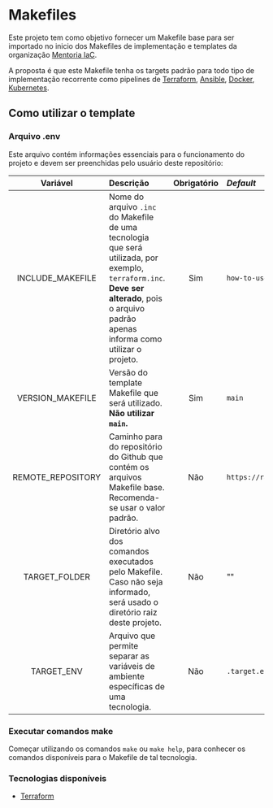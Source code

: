 # Makefiles

Este projeto tem como objetivo fornecer um Makefile base para ser importado no inicio dos Makefiles de implementação e templates da organização [Mentoria IaC](https://github.com/mentoriaiac).

A proposta é que este Makefile tenha os targets padrão para todo tipo de implementação recorrente como pipelines de [Terraform](https://www.terraform.io/), [Ansible](https://www.ansible.com/), [Docker](https://www.docker.com/), [Kubernetes](https://kubernetes.io/pt/).

## Como utilizar o template

### Arquivo .env

Este arquivo contém informações essenciais para o funcionamento do projeto e devem ser preenchidas pelo usuário deste repositório:

|   Variável         | Descrição     | Obrigatório   |  _Default_         |
|    :---:           | :---          |     :---:      |     :---          |
| INCLUDE_MAKEFILE   | Nome do arquivo `.inc` do Makefile de uma tecnologia que será utilizada, por exemplo, `terraform.inc`. **Deve ser alterado**, pois o arquivo padrão apenas informa como utilizar o projeto. |   Sim          |   `how-to-use.inc` |
| VERSION_MAKEFILE   | Versão do template Makefile que será utilizado. **Não utilizar `main`.**  |   Sim          |   `main`           |
| REMOTE_REPOSITORY  | Caminho para do repositório do Github que contém os arquivos Makefile base. Recomenda-se usar o valor padrão. |   Não          |   `https://raw.githubusercontent.com/mentoriaiac/Makefiles/${VERSION_MAKEFILE}/${INCLUDE_MAKEFILE}` |
| TARGET_FOLDER      | Diretório alvo dos comandos executados pelo Makefile. Caso não seja informado, será usado o diretório raiz deste projeto. |   Não          |   ""               |
| TARGET_ENV         | Arquivo que permite separar as variáveis de ambiente específicas de uma tecnologia. |   Não          |   `.target.env`    |



### Executar comandos make

Começar utilizando os comandos `make` ou `make help`, para conhecer os comandos disponíveis para o Makefile de tal tecnologia.


### Tecnologias disponíveis

- [Terraform](./examples/terraform)
  



